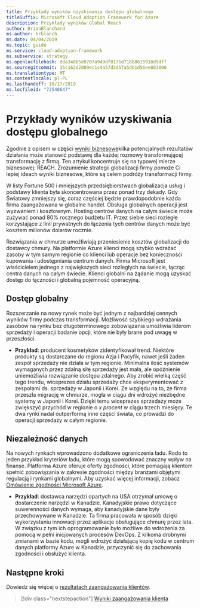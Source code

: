 ```yaml
---
title: Przykłady wyników uzyskiwania dostępu globalnego
titleSuffix: Microsoft Cloud Adoption Framework for Azure
description: Przykłady wyników Global Reach
author: BrianBlanchard
ms.author: brblanch
ms.date: 04/04/2019
ms.topic: guide
ms.service: cloud-adoption-framework
ms.subservice: strategy
ms.openlocfilehash: dda348b5e0707a949df0171d718b8615918d9dff
ms.sourcegitcommit: 35c162d2d09ec1c4a57d3d57a5db1d56ee883806
ms.translationtype: MT
ms.contentlocale: pl-PL
ms.lasthandoff: 10/17/2019
ms.locfileid: "72548647"
---
```

# <a name="examples-of-global-reach-outcomes"></a>Przykłady wyników uzyskiwania dostępu globalnego

Zgodnie z opisem w części [wyniki biznesowe](./index.md)kilka potencjalnych rezultatów działania może stanowić podstawę dla każdej rozmowy transformującej transformację z firmą. Ten artykuł koncentruje się na typowej mierze biznesowej: REACH. Zrozumienie strategii globalizacji firmy pomoże Ci lepiej ideach wyniki biznesowe, które są celem podróży transformacji firmy.

W listy Fortune 500 i mniejszych przedsiębiorstwach globalizacja usług i podstawy klienta była skoncentrowana przez ponad trzy dekady. Gdy Światowy zmniejszy się, coraz częściej będzie prawdopodobnie każda firma zaangażowana w globalne handel. Obsługa globalnych operacji jest wyzwaniem i kosztownym. Hosting centrów danych na całym świecie może zużywać ponad 80% rocznego budżetu IT. Przez siebie sieci rozległe korzystające z linii prywatnych do łączenia tych centrów danych może być kosztem milionów dolarów rocznie.

Rozwiązania w chmurze umożliwiają przeniesienie kosztów globalizacji do dostawcy chmury. Na platformie Azure klienci mogą szybko wdrażać zasoby w tym samym regionie co klienci lub operacje bez konieczności kupowania i udostępniania centrum danych. Firma Microsoft jest właścicielem jednego z największych sieci rozległych na świecie, łącząc centra danych na całym świecie. Klienci globalni na żądanie mogą uzyskać dostęp do łączności i globalną pojemność operacyjną.

## <a name="global-access"></a>Dostęp globalny

Rozszerzanie na nowy rynek może być jednym z najbardziej cennych wyników firmy podczas transformacji. Możliwość szybkiego wdrażania zasobów na rynku bez długoterminowego zobowiązania umożliwia liderom sprzedaży i operacji badanie opcji, które nie były brane pod uwagę w przeszłości.

- **Przykład**: producent kosmetyków zidentyfikował trend. Niektóre produkty są dostarczane do regionu Azja i Pacyfik, nawet jeśli żaden zespół sprzedaży nie działa w tym regionie. Minimalna ilość systemów wymaganych przez zdalną siłę sprzedaży jest mała, ale opóźnienie uniemożliwia rozwiązanie dostępu zdalnego. Aby zrobić wielką część tego trendu, wiceprezes działu sprzedaży chce eksperymentować z zespołami ds. sprzedaży w Japonii i Korei. Ze względu na to, że firma przeszła migrację w chmurze, mogła w ciągu dni wdrożyć niezbędne systemy w Japonii i Korei. Dzięki temu wiceprezes sprzedaży może zwiększyć przychód w regionie o _x procent_ w ciągu trzech miesięcy. Te dwa rynki nadal outperformą inne części świata, co prowadzi do operacji sprzedaży w całym regionie.

## <a name="data-sovereignty"></a>Niezależność danych

Na nowych rynkach wprowadzono dodatkowe ograniczenia ładu. Rodo to jeden przykład kryteriów ładu, które mogą spowodować znaczny wpływ na finanse. Platforma Azure oferuje oferty zgodności, które pomagają klientom spełnić zobowiązania w zakresie zgodności między branżami objętymi regulacją i rynkami globalnymi. Aby uzyskać więcej informacji, zobacz [Omówienie zgodności Microsoft Azure](https://aka.ms/AzureCompliance).

- **Przykład**: dostawca narzędzi opartych na USA otrzymał umowę o dostarczenie narzędzi w Kanadzie. Kanadyjskie prawo dotyczące suwerenności danych wymaga, aby kanadyjskie dane były przechowywane w Kanadzie. Ta firma pracowała w sposób dzięki wykorzystaniu innowacji przez aplikacje obsługujące chmurę przez lata. W związku z tym ich oprogramowanie było możliwe do wdrożenia za pomocą w pełni inicjowanych procesów DevOps. Z kilkoma drobnymi zmianami w bazie kodu, mogli wdrożyć działającą kopię kodu w centrum danych platformy Azure w Kanadzie, przyczynić się do zachowania zgodności i obsłużyć klienta.

## <a name="next-steps"></a>Następne kroki

Dowiedz się więcej o [rezultatach zaangażowania klientów](./engagement-outcomes.md).

> [!div class="nextstepaction"]
> [Wyniki zaangażowania klienta](./engagement-outcomes.md)
